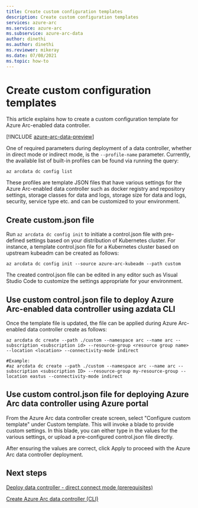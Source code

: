 ```yaml
---
title: Create custom configuration templates
description: Create custom configuration templates
services: azure-arc
ms.service: azure-arc
ms.subservice: azure-arc-data
author: dinethi
ms.author: dinethi
ms.reviewer: mikeray
ms.date: 07/08/2021
ms.topic: how-to
---
```

# Create custom configuration templates

This article explains how to create a custom configuration template for Azure Arc-enabled data controller. 

[!INCLUDE [azure-arc-data-preview](../../../includes/azure-arc-data-preview.md)]

One of required parameters during deployment of a data controller, whether in direct mode or indirect mode, is the `--profile-name` parameter. Currently, the available list of built-in profiles can be found via running the query:

```azurecli
az arcdata dc config list
```
These profiles are template JSON files that have various settings for the Azure Arc-enabled data controller such as docker registry and repository settings, storage classes for data and logs, storage size for data and logs, security, service type etc. and can be customized to your environment. 

## Create custom.json file

Run `az arcdata dc config init` to initiate a control.json file with pre-defined settings based on your distribution of Kubernetes cluster.
For instance, a template control.json file for a Kubernetes cluster based on upstream kubeadm can be created as follows:

```azurecli
az arcdata dc config init --source azure-arc-kubeadm --path custom
```
The created control.json file can be edited in any editor such as Visual Studio Code to customize the settings appropriate for your environment.

## Use custom control.json file to deploy Azure Arc-enabled data controller using azdata CLI

Once the template file is updated, the file can be applied during Azure Arc-enabled data controller create as follows:

```azurecli
az arcdata dc create --path ./custom --namespace arc --name arc --subscription <subscription id> --resource-group <resource group name> --location <location> --connectivity-mode indirect

#Example:
#az arcdata dc create --path ./custom --namespace arc --name arc --subscription <subscription ID> --resource-group my-resource-group --location eastus --connectivity-mode indirect
```

## Use custom control.json file for deploying Azure Arc data controller using Azure portal

From the Azure Arc data controller create screen, select "Configure custom template" under Custom template. This will invoke a blade to provide custom settings. In this blade, you can either type in the values for the various settings, or upload a pre-configured control.json file directly. 

After ensuring the values are correct, click Apply to proceed with the Azure Arc data controller deployment.

## Next steps

[Deploy data controller - direct connect mode (prerequisites)](deploy-data-controller-direct-mode-prerequisites.md)

[Create Azure Arc data controller (CLI)](create-data-controller-using-cli.md)
